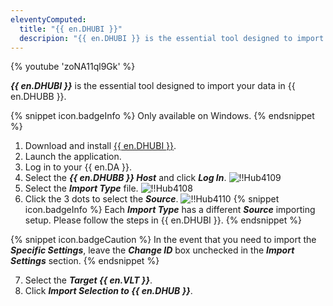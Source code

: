 ```yaml
---
eleventyComputed:
  title: "{{ en.DHUBI }}"
  descripion: "{{ en.DHUBI }} is the essential tool designed to import your data in {{ en.DHUBB }}."
---
```

{% youtube 'zoNA11ql9Gk' %}

***{{ en.DHUBI }}*** is the essential tool designed to import your data in {{ en.DHUBB }}.

{% snippet icon.badgeInfo %}
Only available on Windows.
{% endsnippet %}

1. Download and install [{{ en.DHUBI }}](https://devolutions.net/password-hub-importer).
1. Launch the application.
1. Log in to your {{ en.DA }}.
1. Select the ***{{ en.DHUBB }} Host*** and click ***Log In***.
![!!Hub4109](https://cdnweb.devolutions.net/docs/en/hub/Hub4109.png)
1. Select the ***Import Type*** file.
![!!Hub4108](https://cdnweb.devolutions.net/docs/en/hub/Hub4108.png)
1. Click the 3 dots to select the ***Source***.
![!!Hub4110](https://cdnweb.devolutions.net/docs/en/hub/Hub4110.png)
{% snippet icon.badgeInfo %}
Each ***Import Type*** has a different ***Source*** importing setup. Please follow the steps in {{ en.DHUBI }}.
{% endsnippet %}

{% snippet icon.badgeCaution %}
In the event that you need to import the ***Specific Settings***, leave the ***Change ID*** box unchecked in the ***Import Settings*** section.
{% endsnippet %}

7. Select the ***Target {{ en.VLT }}***.
1. Click ***Import Selection to {{ en.DHUB }}***.
